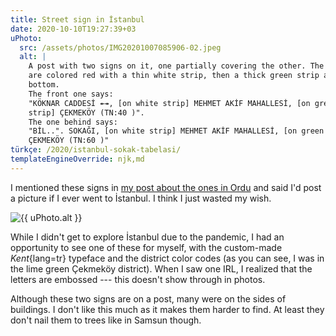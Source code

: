 ```yaml
---
title: Street sign in İstanbul
date: 2020-10-10T19:27:39+03
uPhoto: 
  src: /assets/photos/IMG20201007085906-02.jpeg
  alt: |
    A post with two signs on it, one partially covering the other. The signs 
    are colored red with a thin white strip, then a thick green strip at the 
    bottom.
    The front one says:
    "KÖKNAR CADDESİ ↞↠, [on white strip] MEHMET AKİF MAHALLESİ, [on green 
    strip] ÇEKMEKÖY (TN:40 )".
    The one behind says:
    "BİL..". SOKAĞI, [on white strip] MEHMET AKİF MAHALLESİ, [on green strip] 
    ÇEKMEKÖY (TN:60 )"
türkçe: /2020/istanbul-sokak-tabelasi/
templateEngineOverride: njk,md
---
```


I mentioned these signs in [my post about the ones in Ordu][ordu-street-sign] and said I'd post a picture if I ever went to İstanbul. I think I just wasted my wish.

<img alt='{{ uPhoto.alt }}' src="{{ uPhoto.src }}">

While I didn't get to explore İstanbul due to the pandemic, I had an opportunity to see one of these for myself, with the custom-made _Kent_{lang=tr} typeface and the district color codes (as you can see, I was in the lime green Çekmeköy district). When I saw one IRL, I realized that the letters are embossed --- this doesn't show through in photos.

Although these two signs are on a post, many were on the sides of buildings. I don't like this much as it makes them harder to find. At least they don't nail them to trees like in Samsun though.

[ordu-street-sign]:		/2020/ordu-street-sign/
